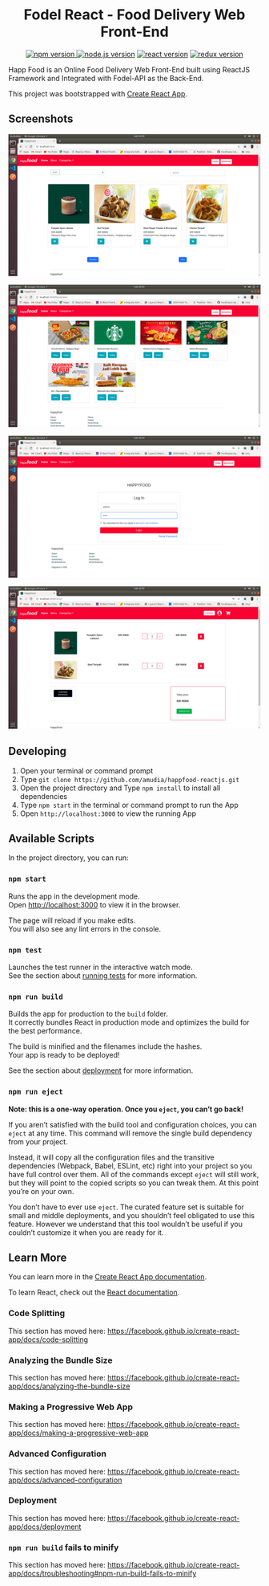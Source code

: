 <h1 align="center">Fodel React - Food Delivery Web Front-End</h1>

<p align="center">
<a href="#"><img src="https://img.shields.io/badge/npm-6.13.4-brightgreen.svg?style=flat-square" alt="npm version">
</a>
<a href="#"><img src="https://img.shields.io/badge/node.js-12.14.0-blue.svg?style=flat-square" alt="node.js version"></a>
<a href="#"><img src="https://img.shields.io/badge/react-16.12.0-green.svg?style=flat-square" alt="react version"></a>
<a href="#"><img src="https://img.shields.io/badge/redux-4.0.5-informational.svg?style=flat-square" alt="redux version"></a>
</p>

Happ Food is an Online Food Delivery Web Front-End built using ReactJS Framework and Integrated with Fodel-API as the Back-End.

This project was bootstrapped with [Create React App](https://github.com/facebook/create-react-app).

## Screenshots

<p align="center">
<img src="./screenshoots/1.png">
</p>
<p align="center">
<img src="./screenshoots/2.png">
</p>
<p align="center">
<img src="./screenshoots/3.png">
</p>
<p align="center">
<img src="./screenshoots/4.png">
</p>

## Developing
1. Open your terminal or command prompt
2. Type `git clone https://github.com/amudia/happfood-reactjs.git`
3. Open the project directory and Type `npm install` to install all dependencies
4. Type `npm start` in the terminal or command prompt to run the App
5. Open `http://localhost:3000` to view the running App

## Available Scripts

In the project directory, you can run:

### `npm start`

Runs the app in the development mode.<br />
Open [http://localhost:3000](http://localhost:3000) to view it in the browser.

The page will reload if you make edits.<br />
You will also see any lint errors in the console.

### `npm test`

Launches the test runner in the interactive watch mode.<br />
See the section about [running tests](https://facebook.github.io/create-react-app/docs/running-tests) for more information.

### `npm run build`

Builds the app for production to the `build` folder.<br />
It correctly bundles React in production mode and optimizes the build for the best performance.

The build is minified and the filenames include the hashes.<br />
Your app is ready to be deployed!

See the section about [deployment](https://facebook.github.io/create-react-app/docs/deployment) for more information.

### `npm run eject`

**Note: this is a one-way operation. Once you `eject`, you can’t go back!**

If you aren’t satisfied with the build tool and configuration choices, you can `eject` at any time. This command will remove the single build dependency from your project.

Instead, it will copy all the configuration files and the transitive dependencies (Webpack, Babel, ESLint, etc) right into your project so you have full control over them. All of the commands except `eject` will still work, but they will point to the copied scripts so you can tweak them. At this point you’re on your own.

You don’t have to ever use `eject`. The curated feature set is suitable for small and middle deployments, and you shouldn’t feel obligated to use this feature. However we understand that this tool wouldn’t be useful if you couldn’t customize it when you are ready for it.

## Learn More

You can learn more in the [Create React App documentation](https://facebook.github.io/create-react-app/docs/getting-started).

To learn React, check out the [React documentation](https://reactjs.org/).

### Code Splitting

This section has moved here: https://facebook.github.io/create-react-app/docs/code-splitting

### Analyzing the Bundle Size

This section has moved here: https://facebook.github.io/create-react-app/docs/analyzing-the-bundle-size

### Making a Progressive Web App

This section has moved here: https://facebook.github.io/create-react-app/docs/making-a-progressive-web-app

### Advanced Configuration

This section has moved here: https://facebook.github.io/create-react-app/docs/advanced-configuration

### Deployment

This section has moved here: https://facebook.github.io/create-react-app/docs/deployment

### `npm run build` fails to minify

This section has moved here: https://facebook.github.io/create-react-app/docs/troubleshooting#npm-run-build-fails-to-minify